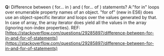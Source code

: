<b>Q:</b> Difference between ( for... in ) and ( for... of ) statements?
A:"for in" loops over enumerable property names of an object.
"for of" (new in ES6) does use an object-specific iterator and loops over the values generated by that.
In case of array, the array iterator does yield all the values in the array (ignoring non-index properties).
REF:[https://stackoverflow.com/questions/29285897/difference-between-for-in-and-for-of-statements](https://stackoverflow.com/questions/29285897/difference-between-for-in-and-for-of-statements)

